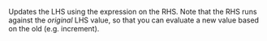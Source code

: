 Updates the LHS using the expression on the RHS. Note that the RHS runs against the _original_ LHS value, so that you can evaluate a new value based on the old (e.g. increment).